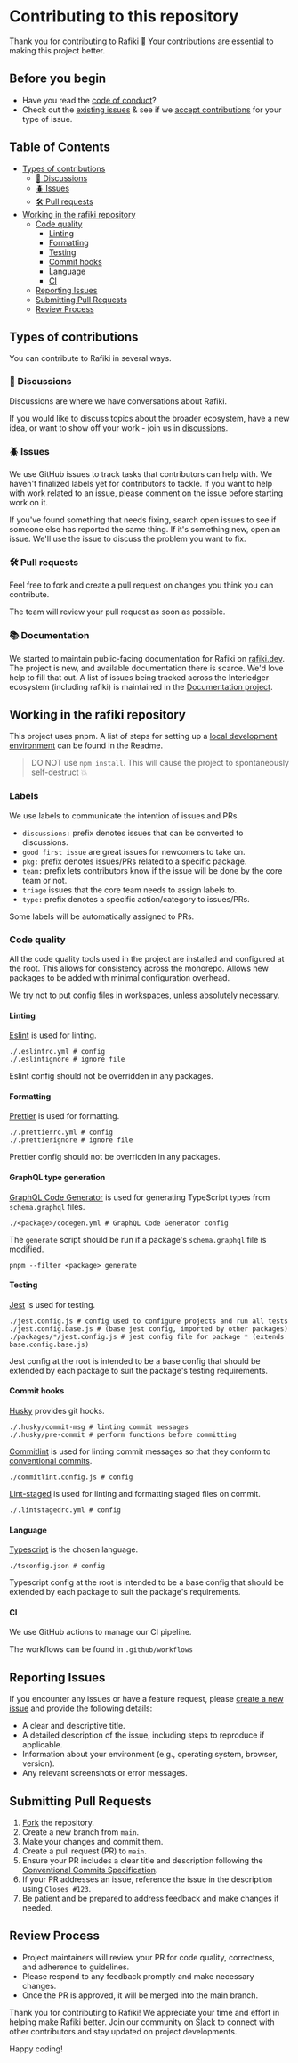 # Contributing to this repository <!-- omit in toc -->

Thank you for contributing to Rafiki :tada: Your contributions are essential to making this project better.

## Before you begin

- Have you read the [code of conduct](code_of_conduct.md)?
- Check out the [existing issues](https://github.com/interledger/rafiki/issues) & see if we [accept contributions](#types-of-contributions) for your type of issue.

## Table of Contents <!-- omit in toc -->

- [Types of contributions](#types-of-contributions)
  - [:mega: Discussions](#mega-discussions)
  - [:beetle: Issues](#beetle-issues)
  - [:hammer_and_wrench: Pull requests](#hammer_and_wrench-pull-requests)
- [Working in the rafiki repository](#working-in-the-rafiki-repository)
  - [Code quality](#code-quality)
    - [Linting](#linting)
    - [Formatting](#formatting)
    - [Testing](#testing)
    - [Commit hooks](#commit-hooks)
    - [Language](#language)
    - [CI](#ci)
  - [Reporting Issues](#reporting-issues)
  - [Submitting Pull Requests](#submitting-pull-requests)
  - [Review Process](#review-process)

## Types of contributions

You can contribute to Rafiki in several ways.

### :mega: Discussions

Discussions are where we have conversations about Rafiki.

If you would like to discuss topics about the broader ecosystem, have a new idea, or want to show off your work - join us in [discussions](https://github.com/interledger/rafiki/discussions).

### :beetle: Issues

We use GitHub issues to track tasks that contributors can help with. We haven't finalized labels yet for contributors to tackle. If you want to help with work related to an issue, please comment on the issue before starting work on it.

If you've found something that needs fixing, search open issues to see if someone else has reported the same thing. If it's something new, open an issue. We'll use the issue to discuss the problem you want to fix.

### :hammer_and_wrench: Pull requests

Feel free to fork and create a pull request on changes you think you can contribute.

The team will review your pull request as soon as possible.

### :books: Documentation

We started to maintain public-facing documentation for Rafiki on [rafiki.dev](https://github.com/interledger/rafiki/tree/main/packages/documentation). The project is new, and available documentation there is scarce. We'd love help to fill that out. A list of issues being tracked across the Interledger ecosystem (including rafiki) is maintained in the [Documentation project](https://github.com/interledger/rafiki/tree/main/packages/documentation).

## Working in the rafiki repository

This project uses pnpm. A list of steps for setting up a [local development environment](https://github.com/interledger/rafiki#local-development-environment) can be found in the Readme.

> DO NOT use `npm install`. This will cause the project to spontaneously self-destruct :boom:

### Labels

We use labels to communicate the intention of issues and PRs.

- `discussions:` prefix denotes issues that can be converted to discussions.
- `good first issue` are great issues for newcomers to take on.
- `pkg:` prefix denotes issues/PRs related to a specific package.
- `team:` prefix lets contributors know if the issue will be done by the core team or not.
- `triage` issues that the core team needs to assign labels to.
- `type:` prefix denotes a specific action/category to issues/PRs.

Some labels will be automatically assigned to PRs.

### Code quality

All the code quality tools used in the project are installed and configured at the root.
This allows for consistency across the monorepo. Allows new packages to be added with
minimal configuration overhead.

We try not to put config files in workspaces, unless absolutely necessary.

#### Linting

[Eslint](https://eslint.org/) is used for linting.

```shell
./.eslintrc.yml # config
./.eslintignore # ignore file
```

Eslint config should not be overridden in any packages.

#### Formatting

[Prettier](https://prettier.io/) is used for formatting.

```shell
./.prettierrc.yml # config
./.prettierignore # ignore file
```

Prettier config should not be overridden in any packages.

#### GraphQL type generation

[GraphQL Code Generator](https://the-guild.dev/graphql/codegen) is used for generating TypeScript types from `schema.graphql` files.

```shell
./<package>/codegen.yml # GraphQL Code Generator config
```

The `generate` script should be run if a package's `schema.graphql` file is modified.

```shell
pnpm --filter <package> generate
```

#### Testing

[Jest](https://jestjs.io/) is used for testing.

```shell
./jest.config.js # config used to configure projects and run all tests
./jest.config.base.js # (base jest config, imported by other packages)
./packages/*/jest.config.js # jest config file for package * (extends base.config.base.js)
```

Jest config at the root is intended to be a base config that should be extended by
each package to suit the package's testing requirements.

#### Commit hooks

[Husky](https://github.com/typicode/husky) provides git hooks.

```shell
./.husky/commit-msg # linting commit messages
./.husky/pre-commit # perform functions before committing
```

[Commitlint](https://commitlint.js.org/) is used for linting commit messages
so that they conform to [conventional commits](https://www.conventionalcommits.org/en/v1.0.0/).

```shell
./commitlint.config.js # config
```

[Lint-staged](https://github.com/okonet/lint-staged) is used for linting and formatting staged files on commit.

```shell
./.lintstagedrc.yml # config
```

#### Language

[Typescript](https://www.staging-typescript.org/) is the chosen language.

```shell
./tsconfig.json # config
```

Typescript config at the root is intended to be a base config that should be extended by
each package to suit the package's requirements.

#### CI

We use GitHub actions to manage our CI pipeline.

The workflows can be found in `.github/workflows`

## Reporting Issues

If you encounter any issues or have a feature request, please [create a new issue](https://github.com/interledger/rafiki/issues/new/choose) and provide the following details:

- A clear and descriptive title.
- A detailed description of the issue, including steps to reproduce if applicable.
- Information about your environment (e.g., operating system, browser, version).
- Any relevant screenshots or error messages.

## Submitting Pull Requests

1. [Fork](https://github.com/interledger/rafiki) the repository.
2. Create a new branch from `main`.
3. Make your changes and commit them.
4. Create a pull request (PR) to `main`.
5. Ensure your PR includes a clear title and description following the [Conventional Commits Specification](https://www.conventionalcommits.org/en/v1.0.0/).
6. If your PR addresses an issue, reference the issue in the description using `Closes #123`.
7. Be patient and be prepared to address feedback and make changes if needed.

## Review Process

- Project maintainers will review your PR for code quality, correctness, and adherence to guidelines.
- Please respond to any feedback promptly and make necessary changes.
- Once the PR is approved, it will be merged into the main branch.

Thank you for contributing to Rafiki! We appreciate your time and effort in helping make Rafiki better. Join our community on [Slack](https://communityinviter.com/apps/interledger/interledger-working-groups-slack) to connect with other contributors and stay updated on project developments.

Happy coding!
